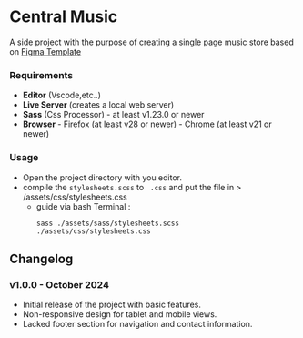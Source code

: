 # Central Music
A side project with the purpose of creating a single page music store based on [Figma Template](https://www.figma.com/design/YPmLBmAlpp9pqbroAoKOCd/Responsive-Music-Store-Template-(Community))

### Requirements
- **Editor** (Vscode,etc..)
- **Live Server** (creates a local web server)
- **Sass** (Css Processor)
        - at least v1.23.0 or newer
- **Browser**
        - Firefox (at least v28 or newer)
        - Chrome (at least v21 or newer)

### Usage
- Open the project directory with you editor.
- compile the `stylesheets.scss` to ` .css` and put the file in > /assets/css/stylesheets.css
    - guide via bash Terminal :
        ```
        sass ./assets/sass/stylesheets.scss ./assets/css/stylesheets.css
        ```
## Changelog

### v1.0.0 - October 2024
- Initial release of the project with basic features.
- Non-responsive design for tablet and mobile views.
- Lacked footer section for navigation and contact information.